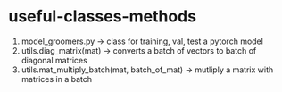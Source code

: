 # useful-classes-methods

1. model_groomers.py -> class for training, val, test a pytorch model
2. utils.diag_matrix(mat) -> converts a batch of vectors to batch of diagonal matrices
3. utils.mat_multiply_batch(mat, batch_of_mat) -> mutliply a matrix with matrices in a batch